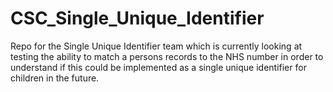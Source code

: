 # CSC_Single_Unique_Identifier
Repo for the Single Unique Identifier team which is currently looking at testing the ability to match a persons records to the NHS number in order to understand if this could be implemented as a single unique identifier for children in the future.
